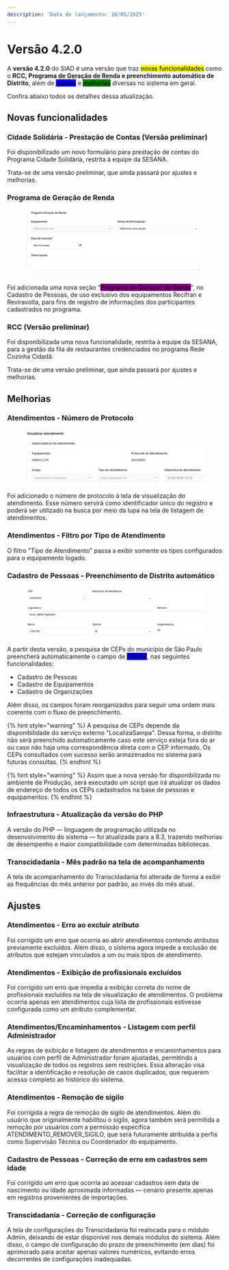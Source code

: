 ```yaml
---
description: 'Data de lançamento: 16/05/2025'
---
```


# Versão 4.2.0

A **versão 4.2.0** do SIAD é uma versão que traz <mark style="background-color:yellow;">novas funcionalidades</mark> como o **RCC, Programa de Geração de Renda e preenchimento automático de Distrito**, além de <mark style="background-color:blue;">ajustes</mark> e <mark style="background-color:green;">melhorias</mark> diversas no sistema em geral.

Confira abaixo todos os detalhes dessa atualização.

## Novas funcionalidades

### Cidade Solidária - Prestação de Contas (Versão preliminar)

Foi disponibilizado um novo formulário para prestação de contas do Programa Cidade Solidária, restrita à equipe da SESANA.

Trata-se de uma versão preliminar, que ainda passará por ajustes e melhorias.

### Programa de Geração de Renda

<figure><img src="../../.gitbook/assets/image (6).png" alt=""><figcaption></figcaption></figure>

Foi adicionada uma nova seção "<mark style="background-color:purple;">Programa de Geração de Renda</mark>", no Cadastro de Pessoas, de uso exclusivo dos equipamentos Recifran e Reviravolta, para fins de registro de informações dos participantes cadastrados no programa.

### RCC (Versão preliminar)

Foi disponibilizada uma nova funcionalidade, restrita à equipe da SESANA, para a gestão da fila de restaurantes credenciados no programa Rede Cozinha Cidadã.

Trata-se de uma versão preliminar, que ainda passará por ajustes e melhorias.

## Melhorias

### Atendimentos - Número de Protocolo

<figure><img src="../../.gitbook/assets/image (182).png" alt=""><figcaption></figcaption></figure>

Foi adicionado o número de protocolo à tela de visualização do atendimento. Esse número servirá como identificador único do registro e poderá ser utilizado na busca por meio da lupa na tela de listagem de atendimentos.

### Atendimentos - Filtro por Tipo de Atendimento

O filtro "Tipo de Atendimento" passa a exibir somente os tipos configurados para o equipamento logado.

### Cadastro de Pessoas - Preenchimento de Distrito automático

<figure><img src="../../.gitbook/assets/image (181).png" alt=""><figcaption></figcaption></figure>

A partir desta versão, a pesquisa de CEPs do município de São Paulo preencherá automaticamente o campo de <mark style="background-color:blue;">Distrito</mark>, nas seguintes funcionalidades:

* Cadastro de Pessoas
* Cadastro de Equipamentos
* Cadastro de Organizações

Além disso, os campos foram reorganizados para seguir uma ordem mais coerente com o fluxo de preenchimento.

{% hint style="warning" %}
A pesquisa de CEPs depende da disponibilidade do serviço externo "LocalizaSampa". Dessa forma, o distrito não será preenchido automaticamente caso este serviço esteja fora do ar ou caso não haja uma correspondência direta com o CEP informado. Os CEPs consultados com sucesso serão armazenados no sistema para futuras consultas.
{% endhint %}

{% hint style="warning" %}
Assim que a nova versão for disponibilizada no ambiente de Produção, será executado um script que irá atualizar os dados de endereço de todos os CEPs cadastrados na base de pessoas e equipamentos.
{% endhint %}

### Infraestrutura - Atualização da versão do PHP

A versão do PHP — linguagem de programação utilizada no desenvolvimento do sistema — foi atualizada para a 8.3, trazendo melhorias de desempenho e maior compatibilidade com determinadas bibliotecas.

### Transcidadania - Mês padrão na tela de acompanhamento

A tela de acompanhamento do Transcidadania foi alterada de forma a exibir as frequências do mês anterior por padrão, ao invés do mês atual.

## Ajustes

### Atendimentos - Erro ao excluir atributo

Foi corrigido um erro que ocorria ao abrir atendimentos contendo atributos previamente excluídos. Além disso, o sistema agora impede a exclusão de atributos que estejam vinculados a um ou mais tipos de atendimento.

### Atendimentos - Exibição de profissionais excluídos

Foi corrigido um erro que impedia a exibição correta do nome de profissionais excluídos na tela de visualização de atendimentos. O problema ocorria apenas em atendimentos cuja lista de profissionais estivesse configurada como um atributo complementar.

### Atendimentos/Encaminhamentos - Listagem com perfil Administrador

As regras de exibição e listagem de atendimentos e encaminhamentos para usuários com perfil de Administrador foram ajustadas, permitindo a visualização de todos os registros sem restrições. Essa alteração visa facilitar a identificação e resolução de casos duplicados, que requerem acesso completo ao histórico do sistema.

### Atendimentos - Remoção de sigilo

Foi corrigida a regra de remoção de sigilo de atendimentos. Além do usuário que originalmente habilitou o sigilo, agora também será permitida a remoção por usuários com a permissão específica ATENDIMENTO\_REMOVER\_SIGILO, que será futuramente atribuída a perfis como Supervisão Técnica ou Coordenador do equipamento.

### Cadastro de Pessoas - Correção de erro em cadastros sem idade

Foi corrigido um erro que ocorria ao acessar cadastros sem data de nascimento ou idade aproximada informadas — cenário presente apenas em registros provenientes de importações.

### Transcidadania - Correção de configuração

A tela de configurações do Transcidadania foi realocada para o módulo Admin, deixando de estar disponível nos demais módulos do sistema. Além disso, o campo de configuração do prazo de preenchimento (em dias) foi aprimorado para aceitar apenas valores numéricos, evitando erros decorrentes de configurações inadequadas.
